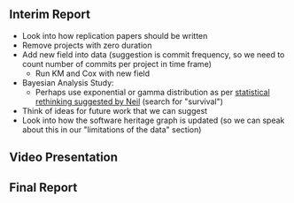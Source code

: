 ## Interim Report
- Look into how replication papers should be written
- Remove projects with zero duration
- Add new field into data (suggestion is commit frequency, so we need to count number of commits per project in time frame)
    - Run KM and Cox with new field
- Bayesian Analysis Study:
    - Perhaps use exponential or gamma distribution as per [statistical rethinking suggested by Neil](https://learning-oreilly-com.ezproxy.library.uvic.ca/library/view/statistical-rethinking-2nd/9780429639142/xhtml/18_Chapter10.xhtml) (search for "survival")
- Think of ideas for future work that we can suggest
- Look into how the software heritage graph is updated (so we can speak about this in our "limitations of the data" section)

## Video Presentation

## Final Report
